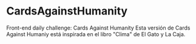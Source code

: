 # CardsAgainstHumanity
Front-end daily challenge: Cards Against Humanity
Esta versión de Cards Against Humaniy está inspirada en el libro "Clima" de El Gato y La Caja.
